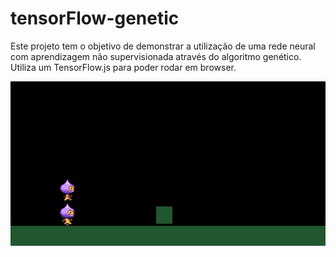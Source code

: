 # tensorFlow-genetic

Este projeto tem o objetivo de demonstrar a utilização de uma rede neural com aprendizagem não supervisionada através do algoritmo genético.
Utiliza um TensorFlow.js para poder rodar em browser.

![screenshot](https://raw.githubusercontent.com/danisilv/tensorFlow-genetic/master/screen.jpg)
